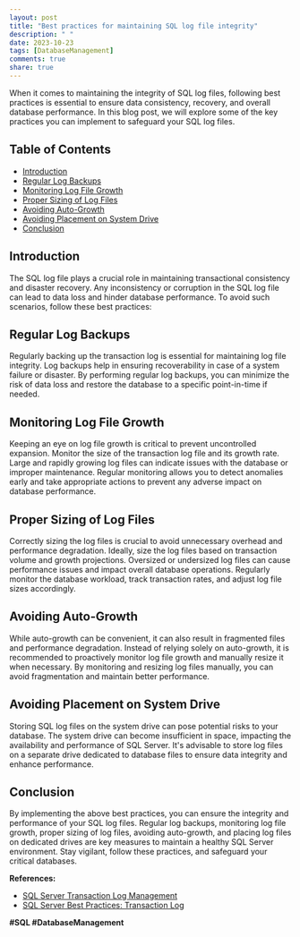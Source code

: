 ```yaml
---
layout: post
title: "Best practices for maintaining SQL log file integrity"
description: " "
date: 2023-10-23
tags: [DatabaseManagement]
comments: true
share: true
---
```


When it comes to maintaining the integrity of SQL log files, following best practices is essential to ensure data consistency, recovery, and overall database performance. In this blog post, we will explore some of the key practices you can implement to safeguard your SQL log files.

## Table of Contents
- [Introduction](#introduction)
- [Regular Log Backups](#regular-log-backups)
- [Monitoring Log File Growth](#monitoring-log-file-growth)
- [Proper Sizing of Log Files](#proper-sizing-of-log-files)
- [Avoiding Auto-Growth](#avoiding-auto-growth)
- [Avoiding Placement on System Drive](#avoiding-placement-on-system-drive)
- [Conclusion](#conclusion)

## Introduction

The SQL log file plays a crucial role in maintaining transactional consistency and disaster recovery. Any inconsistency or corruption in the SQL log file can lead to data loss and hinder database performance. To avoid such scenarios, follow these best practices:

## Regular Log Backups

Regularly backing up the transaction log is essential for maintaining log file integrity. Log backups help in ensuring recoverability in case of a system failure or disaster. By performing regular log backups, you can minimize the risk of data loss and restore the database to a specific point-in-time if needed.

## Monitoring Log File Growth

Keeping an eye on log file growth is critical to prevent uncontrolled expansion. Monitor the size of the transaction log file and its growth rate. Large and rapidly growing log files can indicate issues with the database or improper maintenance. Regular monitoring allows you to detect anomalies early and take appropriate actions to prevent any adverse impact on database performance.

## Proper Sizing of Log Files

Correctly sizing the log files is crucial to avoid unnecessary overhead and performance degradation. Ideally, size the log files based on transaction volume and growth projections. Oversized or undersized log files can cause performance issues and impact overall database operations. Regularly monitor the database workload, track transaction rates, and adjust log file sizes accordingly.

## Avoiding Auto-Growth

While auto-growth can be convenient, it can also result in fragmented files and performance degradation. Instead of relying solely on auto-growth, it is recommended to proactively monitor log file growth and manually resize it when necessary. By monitoring and resizing log files manually, you can avoid fragmentation and maintain better performance.

## Avoiding Placement on System Drive

Storing SQL log files on the system drive can pose potential risks to your database. The system drive can become insufficient in space, impacting the availability and performance of SQL Server. It's advisable to store log files on a separate drive dedicated to database files to ensure data integrity and enhance performance.

## Conclusion

By implementing the above best practices, you can ensure the integrity and performance of your SQL log files. Regular log backups, monitoring log file growth, proper sizing of log files, avoiding auto-growth, and placing log files on dedicated drives are key measures to maintain a healthy SQL Server environment. Stay vigilant, follow these practices, and safeguard your critical databases.

**References:**
- [SQL Server Transaction Log Management](https://www.mssqltips.com/sqlservertutorial/19/sql-server-transaction-log-management/)
- [SQL Server Best Practices: Transaction Log](https://www.sqlshack.com/sql-server-best-practices-transaction-log/) 

**#SQL #DatabaseManagement**
